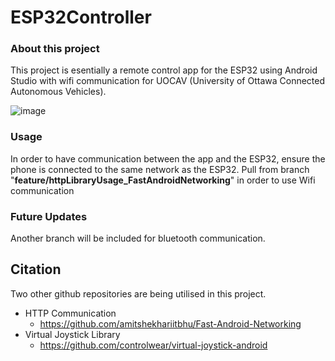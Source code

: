 # ESP32Controller
### About this project 
This project is esentially a remote control app for the ESP32 using Android Studio with wifi communication
for UOCAV (University of Ottawa Connected Autonomous Vehicles).

![image](https://user-images.githubusercontent.com/25258108/221739154-d2a896ea-2974-4af5-be89-396de8743e53.png)


### Usage
In order to have communication between the app and the ESP32, ensure the phone is connected to the same network as the ESP32. 
Pull from branch "**feature/httpLibraryUsage_FastAndroidNetworking**" in order to use Wifi communication 

### Future Updates
Another branch will be included for bluetooth communication. 


## Citation

Two other github repositories are being utilised in this project. 

- HTTP Communication
  - https://github.com/amitshekhariitbhu/Fast-Android-Networking
- Virtual Joystick Library
  - https://github.com/controlwear/virtual-joystick-android
